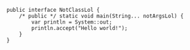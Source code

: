     public interface NotClassLol {
        /* public */ static void main(String... notArgsLol) {
            var println = System::out;
            println.accept("Hello world!");
        }
    }
